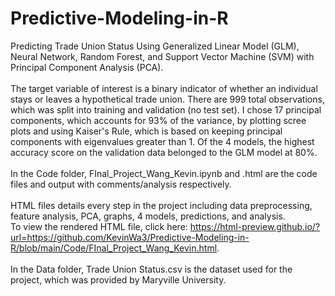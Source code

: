 # Predictive-Modeling-in-R
Predicting Trade Union Status Using Generalized Linear Model (GLM), Neural Network, Random Forest, and Support Vector Machine (SVM) with Principal Component Analysis (PCA).<br /> <br />
The target variable of interest is a binary indicator of whether an individual stays or leaves a hypothetical trade union. There are 999 total observations, which was split into training and validation (no test set). I chose 17 principal components, which accounts for 93% of the variance, by plotting scree plots and using Kaiser's Rule, which is based on keeping principal components with eigenvalues greater than 1. Of the 4 models, the highest accuracy score on the validation data belonged to the GLM model at 80%. <br /> <br />
In the Code folder, FInal_Project_Wang_Kevin.ipynb and .html are the code files and output with comments/analysis respectively. <br /><br />
HTML files details every step in the project including data preprocessing, feature analysis, PCA, graphs, 4 models, predictions, and analysis. <br />
To view the rendered HTML file, click here: https://html-preview.github.io/?url=https://github.com/KevinWa3/Predictive-Modeling-in-R/blob/main/Code/FInal_Project_Wang_Kevin.html. <br /><br />
In the Data folder, Trade Union Status.csv is the dataset used for the project, which was provided by Maryville University. <br />


